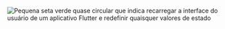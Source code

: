 ![Pequena seta verde quase circular que indica recarregar a interface do usuário de um aplicativo Flutter e redefinir quaisquer valores de estado](/assets/images/docs/testing/debugging/vscode-ui/icons/hot-restart.png)
